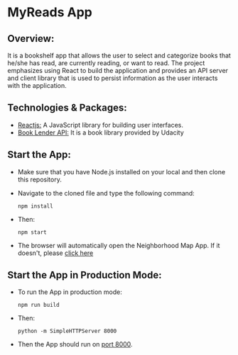 # MyReads App

## Overview:
It is a bookshelf app that allows the user to select and categorize books that he/she has read, are currently reading, or want to read. The project emphasizes using React to build the application and provides an API server and client library that is used to persist information as the user interacts with the application.

## Technologies & Packages:
* [Reactjs:](https://reactjs.org) A JavaScript library for building user interfaces.
* [Book Lender API:](https://reactnd-books-api.udacity.com) It is a book library provided by Udacity

## Start the App:
* Make sure that you have Node.js installed on your local and then clone this repository. 
* Navigate to the cloned file and type the following command:

	`npm install`
* Then:

	`npm start`
* The browser will automatically open the Neighborhood Map App. If it doesn't, please [click here](http://localhost:3000/)

## Start the App in Production Mode:
* To run the App in production mode:

	`npm run build`

* Then:

	`python -m SimpleHTTPServer 8000`
* Then the App should run on [port 8000](http://localhost:8000). 


